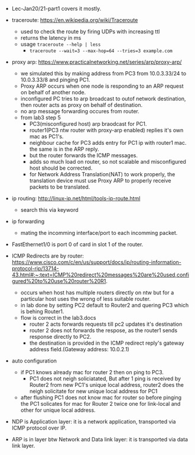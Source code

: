 - Lec-Jan20/21-part1 covers it mostly.

- traceroute: https://en.wikipedia.org/wiki/Traceroute
    - used to check the route by firing UDPs with increasing ttl
    - returns the latency in ms
    - usage `traceroute --help | less`
        - `traceroute --wait=3 --max-hop=64 --tries=3 example.com`

- proxy arp: https://www.practicalnetworking.net/series/arp/proxy-arp/
    - we simulated this by making address from PC3 from 10.0.3.33/24 to 10.0.3.33/8 and pinging PC1.
    - Proxy ARP occurs when one node is responding to an ARP request on behalf of another node.
    - inconfigured PC tries to arp broadcast to outof network destination, then router acts as proxy on behalf of destination.
    - no arp message forwarding occures from router.
    - from lab3 step 5
        - PC3(misconfigured host) arp braodcast for PC1.
        - router1(PC3 ntw router with proxy-arp enabled) replies it's own mac as PC1's.
        - neighbour cache for PC3 adds entry for PC1 ip with router1 mac. the same is in the ARP reply.
        - but the router forwards the ICMP messages.
        - adds so much load on router, so not scalable and misconfigured host should be corrected.
        - for Network Address Translation(NAT) to work properly, the translation device must use Proxy ARP to properly receive packets to be translated.

- ip routing: http://linux-ip.net/html/tools-ip-route.html
    - search this via keyword

- ip forwarding
    - mating the incomming interface/port to each incomming packet.

- FastEthernet1/0 is port 0 of card in slot 1 of the router.

- ICMP Redirects are by router: https://www.cisco.com/c/en/us/support/docs/ip/routing-information-protocol-rip/13714-43.html#:~:text=ICMP%20redirect%20messages%20are%20used,configured%20to%20use%20router%20R1.
    - occurs when host has multiple routers directly on ntw but for a particular host uses the wrong of less suitable router.
    - in lab done by setting PC2 default to Router2 and quering PC3 which is behing Router1.
    - flow is correct in the lab3.docs
        - router 2 acts forwards requests till pc2 updates it's destination
        - router 2 does not forwards the respose, as the router1 sends response directly to PC2.
        - the destination is provided in the ICMP redirect reply's gateway address field.(Gateway address: 10.0.2.1)

- auto configuration
    - if PC1 knows already mac for router 2 then on ping to PC3.
        - PC1 does not neigh soliciatated, But after 1 ping is received by Router2 from new PC1's unique local address, router2 does the neigh solicitate for new unique local address for PC1
    - after flushing PC1 does not know mac for router so before pinging the PC1 solicates for mac for Router 2 twice one for link-local and other for unique local address.

- NDP is Application layer: it is a network application, transported via ICMP protocol over IP. 
- ARP is in layer btw Network and Data link layer: it is transported via data link layer.